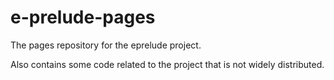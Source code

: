 # e-prelude-pages
The pages repository for the eprelude project.

Also contains some code related to the project that is not widely distributed.
